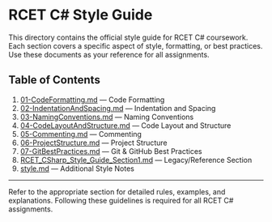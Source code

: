 # RCET C# Style Guide

This directory contains the official style guide for RCET C# coursework. Each section covers a specific aspect of style, formatting, or best practices. Use these documents as your reference for all assignments.

## Table of Contents

1. [01-CodeFormatting.md](01-CodeFormatting.md) — Code Formatting
2. [02-IndentationAndSpacing.md](02-IndentationAndSpacing.md) — Indentation and Spacing
3. [03-NamingConventions.md](03-NamingConventions.md) — Naming Conventions
4. [04-CodeLayoutAndStructure.md](04-CodeLayoutAndStructure.md) — Code Layout and Structure
5. [05-Commenting.md](05-Commenting.md) — Commenting
6. [06-ProjectStructure.md](06-ProjectStructure.md) — Project Structure
7. [07-GitBestPractices.md](07-GitBestPractices.md) — Git & GitHub Best Practices
8. [RCET_CSharp_Style_Guide_Section1.md](RCET_CSharp_Style_Guide_Section1.md) — Legacy/Reference Section
9. [style.md](style.md) — Additional Style Notes

---

Refer to the appropriate section for detailed rules, examples, and explanations. Following these guidelines is required for all RCET C# assignments.
